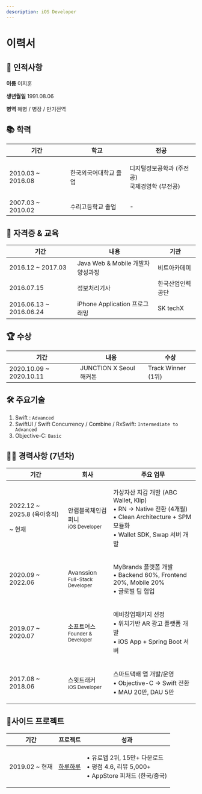 ```yaml
---
description: iOS Developer
---
```


# 이력서

## 👤 인적사항

**이름** 이지훈

**생년월일** 1991.08.06

**병역** 해병 / 병장 / 만기전역

## 📚 학력

| 기간                 | 학교          | 전공                                   |
| ------------------ | ----------- | ------------------------------------ |
| 2010.03 \~ 2016.08 | 한국외국어대학교 졸업 | <p>디지털정보공학과 (주전공)<br>국제경영학 (부전공)</p> |
| 2007.03 \~ 2010.02 | 수리고등학교 졸업   | -                                    |

## 📖 자격증 & 교육

| 기간                       | 내용                         | 기관       |
| ------------------------ | -------------------------- | -------- |
| 2016.12 \~ 2017.03       | Java Web & Mobile 개발자 양성과정 | 비트아카데미   |
| 2016.07.15               | 정보처리기사                     | 한국산업인력공단 |
| 2016.06.13 \~ 2016.06.24 | iPhone Application 프로그래밍   | SK techX |

## 🏆 수상

| 기간                       | 내용                   | 수상                |
| ------------------------ | -------------------- | ----------------- |
| 2020.10.09 \~ 2020.10.11 | JUNCTION X Seoul 해커톤 | Track Winner (1위) |

## 🛠 주요기술

1. Swift : `Advanced`
2. SwiftUI / Swift Concurrency / Combine / RxSwift: `Intermediate to Advanced`
3. Objective-C: `Basic`

## 👩‍💻 경력사항 (7년차)

| 기간                                         | 회사                                                  | 주요 업무                                                                                                                        |
| ------------------------------------------ | --------------------------------------------------- | ---------------------------------------------------------------------------------------------------------------------------- |
| <p>2022.12 ~ 2025.8 (육아휴직) </p><p>~ 현재</p> | <p>안랩블록체인컴퍼니<br><sub>iOS Developer</sub></p>        | <p>가상자산 지갑 개발 (ABC Wallet, Klip)<br>• RN → Native 전환 (4개월)<br>• Clean Architecture + SPM 모듈화<br>• Wallet SDK, Swap 서버 개발</p> |
| 2020.09 \~ 2022.06                         | <p>Avanssion<br><sub>Full-Stack Developer</sub></p> | <p>MyBrands 플랫폼 개발<br>• Backend 60%, Frontend 20%, Mobile 20%<br>• 글로벌 팀 협업</p>                                              |
| 2019.07 \~ 2020.07                         | <p>소프트어스<br><sub>Founder &#x26; Developer</sub></p> | <p>예비창업패키지 선정<br>• 위치기반 AR 광고 플랫폼 개발<br>• iOS App + Spring Boot 서버</p>                                                       |
| 2017.08 \~ 2018.06                         | <p>스윗트래커<br><sub>iOS Developer</sub></p>            | <p>스마트택배 앱 개발/운영<br>• Objective-C → Swift 전환<br>• MAU 20만, DAU 5만</p>                                                        |

## 📱사이드 프로젝트

| 기간            | 프로젝트                                               | 성과                                                                           |
| ------------- | -------------------------------------------------- | ---------------------------------------------------------------------------- |
| 2019.02 \~ 현재 | [하루하루](https://apps.apple.com/kr/app/id1452035712) | <p>• 유료앱 2위, 15만+ 다운로드<br>•  평점 4.6, 리뷰 5,000+<br>• AppStore 피처드 (한국/중국)</p> |

